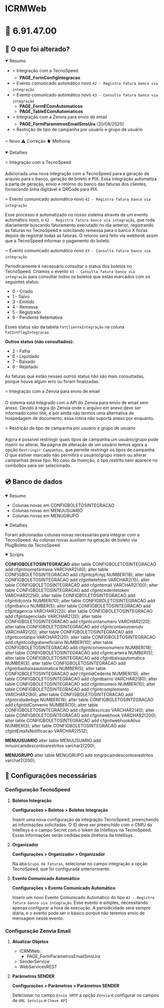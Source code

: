 # ICRMWeb

# :file_folder: 6.91.47.00

## :memo: O que foi alterado?

<details open>
<summary>Resumo</summary>

- :star: Integração com a TecnoSpeed
  - **PAGE_FormConfigIntegracao**
- :star: Evento comunicado automático novo `42 - Registra fatura banco via integração`
- :star: Evento comunicado automático novo `43 - Consulta fatura banco via integração`
  - **PAGE_FormEComAutomaticos**
  - **PAGE_TableEComAutomaticos**
- :star: Integração com a Zenvia para envio de email
  - **PAGE_FormParametrosEmailSmsUra** (20/08/2025)
- :star: Restrição de tipo de campanha por usuário e grupo de usuário

</details>

:star: Novo
:warning: Correção
:arrow_up: Melhoria

<details open>
<summary>Detalhes</summary>

:star: Integração com a TecnoSpeed

Adicionada uma nova integração com a TecnoSpeed para a geração de arquivo para o banco, geração de boleto e PIX. Essa integração automatiza a parte de geração, envio e retorno do banco das faturas dos clientes, fornecendo linha digitável e QRCode para PIX.

:star: Evento comunicado automático novo `42 - Registra fatura banco via integração`

Esse processo é automatizado no nosso sistema através de um evento automático novo, o `42 - Registra fatura banco via integração`, que roda diariamente buscando faturamento executado no dia anterior, registrando as faturas no TecnoSpeed e solicitando remessa para o banco X horas depois de registrar todas as faturas. O retorno será feito via webhook assim que a TecnoSpeed informar o pagamento do boleto.

:star: Evento comunicado automático novo `43 - Consulta fatura banco via integração`

Periodicamente é necessário consultar o status dos boletos no TecnoSpeed. Criamos o evento `43 - Consulta fatura banco via integração` para consultar todos os boletos que estão marcados com os seguintes status:

- 0 - Criado
- 1 - Salvo
- 3 - Emitido
- 4 - Remessa
- 5 - Registrado
- 9 - Pendente Retentativa

Esses status são da tabela `FatClienteIntegração` na coluna `FatIntFlagIntegracao`.

**Outros status (não consultados):**

- 2 - Falha
- 6 - Liquidado
- 7 - Baixado
- 8 - Rejeitado

As faturas que estão nesses outros status não são mais consultadas, porque houve algum erro ou foram finalizadas.

:star: Integração com a Zenvia para envio de email

O sistema está integrado com a API do Zenvia para envio de email sem anexo. Devido à regra do Zenvia onde o arquivo em anexo deve ser informado como link, e por ainda não termos uma alternativa de hospedagem de documento, essa rotina não suporta anexo por enquanto.

:star: Restrição de tipo de campanha por usuário e grupo de usuário

Agora é possível restringir quais tipos de campanha um usuário/grupo pode inserir ou alterar. Na página de alteração de um usuário temos agora a opção `Restringir Campanhas`, que permite restringir os tipos de campanha. O que estiver marcado não permitirá o usuário/grupo inserir ou alterar campanhas desse tipo. No caso da inserção, o tipo restrito nem aparece no combobox para ser selecionado.

</details>

## :cd: Banco de dados

<details open>
<summary>Resumo</summary>

- Colunas novas em CONFIGBOLETOSINTEGRACAO
- Colunas novas em MENUUSUARIO
- Colunas novas em MENUGRUPO

</details>

<details open>
<summary>Detalhes</summary>

Foram adicionadas colunas novas necessárias para integrar com a TecnoSpeed. As colunas novas auxiliam na geração de boleto via PlugBoleto da TecnoSpeed.

</details>

<details open>
<summary>Scripts</summary>

**CONFIGBOLETOSINTEGRACAO**
alter table CONFIGBOLETOSINTEGRACAO add cfgintnomefantasia VARCHAR2(40);
alter table CONFIGBOLETOSINTEGRACAO add cfgintcpfcnpj NUMBER(18);
alter table CONFIGBOLETOSINTEGRACAO add cfginttelefone VARCHAR2(15);
alter table CONFIGBOLETOSINTEGRACAO add cfgintemail VARCHAR2(100);
alter table CONFIGBOLETOSINTEGRACAO add cfgintcedentetoken VARCHAR2(256);
alter table CONFIGBOLETOSINTEGRACAO add cfgintidconta NUMBER(10);
alter table CONFIGBOLETOSINTEGRACAO add cfgintbanco NUMBER(5);
alter table CONFIGBOLETOSINTEGRACAO add cfgintagencia VARCHAR2(20);
alter table CONFIGBOLETOSINTEGRACAO add cfgintagenciadv VARCHAR2(20);
alter table CONFIGBOLETOSINTEGRACAO add cfgintcontanumero VARCHAR2(20);
alter table CONFIGBOLETOSINTEGRACAO add cfgintcontanumerodv VARCHAR2(20);
alter table CONFIGBOLETOSINTEGRACAO add cfgintcontatipo VARCHAR2(20);
alter table CONFIGBOLETOSINTEGRACAO add cfgintcodigobeneficiario NUMBER(10);
alter table CONFIGBOLETOSINTEGRACAO add cfgintconvenionumero NUMBER(18);
alter table CONFIGBOLETOSINTEGRACAO add cfgintcarteira NUMBER(5);
alter table CONFIGBOLETOSINTEGRACAO add cfgintbaixaautomatica NUMBER(3);
alter table CONFIGBOLETOSINTEGRACAO add cfgintdiasbaixaautomatica NUMBER(5);
alter table CONFIGBOLETOSINTEGRACAO add cfgintidCedente NUMBER(10);
alter table CONFIGBOLETOSINTEGRACAO add cfgintbairro VARCHAR2(80);
alter table CONFIGBOLETOSINTEGRACAO add cfgintnumero NUMBER(10);
alter table CONFIGBOLETOSINTEGRACAO add cfgintcomplemento VARCHAR2(80);
alter table CONFIGBOLETOSINTEGRACAO add cfgintcidadeibge NUMBER(18);
alter table CONFIGBOLETOSINTEGRACAO add cfgintidConvenio NUMBER(10);
alter table CONFIGBOLETOSINTEGRACAO add cfgintdescricao VARCHAR2(40);
alter table CONFIGBOLETOSINTEGRACAO add cfgintwebhook VARCHAR2(200);
alter table CONFIGBOLETOSINTEGRACAO add cfgintwebhookAtivo NUMBER(3);
alter table CONFIGBOLETOSINTEGRACAO add cfgintEmailsNotificacao VARCHAR2(512);

**MENUUSUARIO**
alter table MENUUSUARIO add mnusrcamdescontosrestritos varchar2(200);

**MENUGRUPO**
alter table MENUGRUPO add mngrpcamdescontosrestritos varchar2(200);
</details>

## :wrench: Configurações necessárias

### Configuração TecnoSpeed

1. **Boletos Integração**

   **Configurações > Boletos > Boletos Integração**

   Inserir uma nova configuração da integração TecnoSpeed, preenchendo as informações solicitadas. O ID deve ser preenchido com o CNPJ da Intellisys e o campo Secret com o token da Intellisys na TecnoSpeed. Essas informações serão cedidas pela diretoria da Intellisys.

2. **Organizador**

   **Configurações > Organizador > Organizador**

   Na aba `Grupo de Faturas`, selecionar no campo integração a opção TecnoSpeed, que foi configurada anteriormente.

3. **Evento Comunicado Automático**

   **Configurações > Evento Comunicado Automático**

   Inserir um novo Evento Comunicado Automático do tipo `42 - Registra fatura banco via integração`. Esse evento é simples, necessitando apenas configurar a hora de execução. A periodicidade será sempre diária, e o evento pode ser o básico porque não teremos envio de mensagem nesse evento.

### Configuração Zenvia Email

1. **Atualizar Objetos**
   - ICRMWeb:
     - PAGE_FormParametrosEmailSmsUra
   - SenderService
   - WebServicesREST

2. **Parâmetros SENDER**

   **Configurações > Parâmetros > Parâmetros SENDER**

   Selecionar no campo `Envio SMTP` a opção `Zenvia` e configurar os campos de `URL Serviço` e `Chave API`

